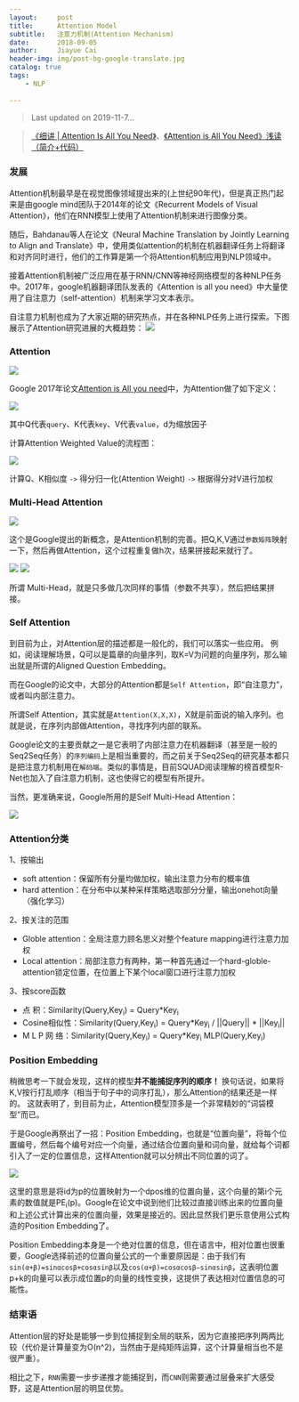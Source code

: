 ```yaml
---
layout:     post
title:      Attention Model
subtitle:   注意力机制(Attention Mechanism)
date:       2018-09-05
author:     Jiayue Cai
header-img: img/post-bg-google-translate.jpg
catalog: true
tags:
    - NLP
    
---
```



> Last updated on 2019-11-7... 

> [《细讲 | Attention Is All You Need》](https://mp.weixin.qq.com/s/RLxWevVWHXgX-UcoxDS70w)、[《Attention is All You Need》浅读（简介+代码）](https://kexue.fm/archives/4765)

### 发展

Attention机制最早是在视觉图像领域提出来的(上世纪90年代)，但是真正热门起来是由google mind团队于2014年的论文《Recurrent Models of Visual Attention》，他们在RNN模型上使用了Attention机制来进行图像分类。

随后，Bahdanau等人在论文《Neural Machine Translation by Jointly Learning to Align and Translate》中，使用类似attention的机制在机器翻译任务上将翻译和对齐同时进行，他们的工作算是第一个将Attention机制应用到NLP领域中。

接着Attention机制被广泛应用在基于RNN/CNN等神经网络模型的各种NLP任务中。2017年，google机器翻译团队发表的《Attention is all you need》中大量使用了自注意力（self-attention）机制来学习文本表示。

自注意力机制也成为了大家近期的研究热点，并在各种NLP任务上进行探索。下图展示了Attention研究进展的大概趋势：
![](/img/post/20180905/3.png)

### Attention

![](/img/post/20180905/4.png)

Google 2017年论文[Attention is All you need](https://arxiv.org/pdf/1706.03762.pdf)中，为Attention做了如下定义：

![](/img/post/20180905/1.png)

其中Q代表`query`、K代表`key`、V代表`value`，d为缩放因子

计算Attention Weighted Value的流程图：

![](/img/post/20180905/2.png)

计算Q、K相似度 `->` 得分归一化(Attention Weight) `->` 根据得分对V进行加权

### Multi-Head Attention

![](/img/post/20180905/5.png)

这个是Google提出的新概念，是Attention机制的完善。把Q,K,V通过`参数矩阵`映射一下，然后再做Attention，这个过程重复做h次，结果拼接起来就行了。

![](/img/post/20180905/6.png)
![](/img/post/20180905/7.png)

所谓 Multi-Head，就是只多做几次同样的事情（参数不共享），然后把结果拼接。

### Self Attention

到目前为止，对Attention层的描述都是一般化的，我们可以落实一些应用。
例如，阅读理解场景，Q可以是篇章的向量序列，取K=V为问题的向量序列，那么输出就是所谓的Aligned Question Embedding。

而在Google的论文中，大部分的Attention都是`Self Attention`，即“自注意力”，或者叫内部注意力。

所谓Self Attention，其实就是`Attention(X,X,X)`，X就是前面说的输入序列。也就是说，在序列内部做Attention，寻找序列内部的联系。

Google论文的主要贡献之一是它表明了内部注意力在机器翻译（甚至是一般的Seq2Seq任务）的`序列编码`上是相当重要的，而之前关于Seq2Seq的研究基本都只是把注意力机制用在`解码端`。类似的事情是，目前SQUAD阅读理解的榜首模型R-Net也加入了自注意力机制，这也使得它的模型有所提升。

当然，更准确来说，Google所用的是Self Multi-Head Attention：

![](/img/post/20180905/8.png)

### Attention分类

1、按输出
- soft attention：保留所有分量均做加权，输出注意力分布的概率值
- hard attention：在分布中以某种采样策略选取部分分量，输出onehot向量（强化学习）

2、按关注的范围
- Globle attention：全局注意力顾名思义对整个feature mapping进行注意力加权
- Local attention：局部注意力有两种，第一种首先通过一个hard-globle-attention锁定位置，在位置上下某个local窗口进行注意力加权

3、按score函数
- 点		积：Similarity(Query,Key<sub>i</sub>) = Query*Key<sub>i</sub>
- Cosine相似性：Similarity(Query,Key<sub>i</sub>) = Query*Key<sub>i</sub> / &#124;&#124;Query&#124;&#124; * &#124;&#124;Key<sub>i</sub>&#124;&#124;
- M L P 网	络：Similarity(Query,Key<sub>i</sub>) = Query*Key<sub>i</sub> MLP(Query,Key<sub>i</sub>)

### Position Embedding

稍微思考一下就会发现，这样的模型**并不能捕捉序列的顺序！**
换句话说，如果将K,V按行打乱顺序（相当于句子中的词序打乱），那么Attention的结果还是一样的。
这就表明了，到目前为止，Attention模型顶多是一个非常精妙的“词袋模型”而已。

于是Google再祭出了一招：Position Embedding，也就是“位置向量”，将每个位置编号，然后每个编号对应一个向量，通过结合位置向量和词向量，就给每个词都引入了一定的位置信息，这样Attention就可以分辨出不同位置的词了。

![](/img/post/20180905/8.png)

这里的意思是将id为p的位置映射为一个dpos维的位置向量，这个向量的第i个元素的数值就是PE<sub>i</sub>(p)。Google在论文中说到他们比较过直接训练出来的位置向量和上述公式计算出来的位置向量，效果是接近的。因此显然我们更乐意使用公式构造的Position Embedding了。

Position Embedding本身是一个绝对位置的信息，但在语言中，相对位置也很重要，Google选择前述的位置向量公式的一个重要原因是：由于我们有`sin(α+β)=sinαcosβ+cosαsinβ`以及`cos(α+β)=cosαcosβ−sinαsinβ`，这表明位置p+k的向量可以表示成位置p的向量的线性变换，这提供了表达相对位置信息的可能性。

### 结束语

Attention层的好处是能够一步到位捕捉到全局的联系，因为它直接把序列两两比较（代价是计算量变为O(n^2)，当然由于是纯矩阵运算，这个计算量相当也不是很严重）。

相比之下，`RNN`需要一步步递推才能捕捉到，而`CNN`则需要通过层叠来扩大感受野，这是Attention层的明显优势。


